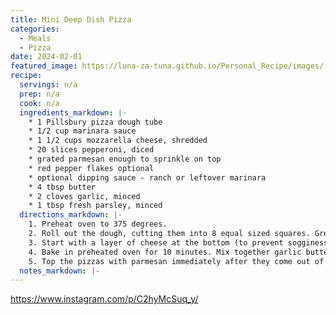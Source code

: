 ```yaml
---
title: Mini Deep Dish Pizza
categories: 
  - Meals
  - Pizza
date: 2024-02-01
featured_image: https://luna-za-tuna.github.io/Personal_Recipe/images/
recipe:
  servings: n/a
  prep: n/a
  cook: n/a
  ingredients_markdown: |-
    * 1 Pillsbury pizza dough tube
    * 1/2 cup marinara sauce
    * 1 1/2 cups mozzarella cheese, shredded
    * 20 slices pepperoni, diced
    * grated parmesan enough to sprinkle on top
    * red pepper flakes optional
    * optional dipping sauce - ranch or leftover marinara
    * 4 tbsp butter
    * 2 cloves garlic, minced
    * 1 tbsp fresh parsley, minced
  directions_markdown: |-
    1. Preheat oven to 375 degrees.
    2. Roll out the dough, cutting them into 8 equal sized squares. Grease the muffin tin, then press the dough into each muffin cup, pressing it up the sides.
    3. Start with a layer of cheese at the bottom (to prevent sogginess), then a sprinkle of pepperoni, a dollop of sauce, then a little more cheese and pepperoni. Then finish it off with a dollop more of sauce another sprinkle of cheese on top.
    4. Bake in preheated oven for 10 minutes. Mix together garlic butter and spread it over the top of the pizzas and any exposed crusts. Continue baking for another 5-8 minutes or until they are golden brown.
    5. Top the pizzas with parmesan immediately after they come out of the oven along with red pepper flakes (if desired).
  notes_markdown: |-
---
```

https://www.instagram.com/p/C2hyMcSuq_y/